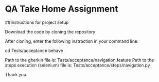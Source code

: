 # QA Take Home Assignment

##Instructions for project setup

Download the code by cloning the repository

After cloning, enter the following instraction in your command line:

cd Tests/acceptance
behave


Path to the gherkin file is: Tests/acceptance/navigation.feature
Path to the steps execution (selenium) file is: Tests/acceptance/steps/navigation.py

Thank you.

